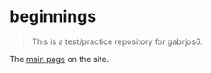 # beginnings

> This is a test/practice repository for gabrjos6.


The [main page](/test.html) on the site.
